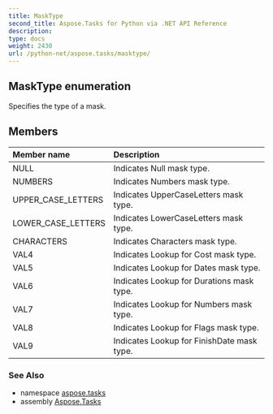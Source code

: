 ```yaml
---
title: MaskType
second_title: Aspose.Tasks for Python via .NET API Reference
description: 
type: docs
weight: 2430
url: /python-net/aspose.tasks/masktype/
---
```


## MaskType enumeration

Specifies the type of a mask.

## Members
| Member name | Description |
| :- | :- |
|NULL|Indicates Null mask type.|
|NUMBERS|Indicates Numbers mask type.|
|UPPER_CASE_LETTERS|Indicates UpperCaseLetters mask type.|
|LOWER_CASE_LETTERS|Indicates LowerCaseLetters mask type.|
|CHARACTERS|Indicates Characters mask type.|
|VAL4|Indicates Lookup for Cost mask type.|
|VAL5|Indicates Lookup for Dates mask type.|
|VAL6|Indicates Lookup for Durations mask type.|
|VAL7|Indicates Lookup for Numbers mask type.|
|VAL8|Indicates Lookup for Flags mask type.|
|VAL9|Indicates Lookup for FinishDate mask type.|

### See Also

* namespace [aspose.tasks](/tasks/python-net/aspose.tasks/)
* assembly [Aspose.Tasks](/tasks/python-net/)

